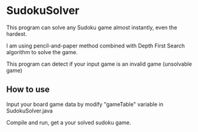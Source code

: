 # SudokuSolver
This program can solve any Sudoku game almost instantly, even the hardest.

I am using pencil-and-paper method combined with Depth First Search algorithm to solve the game.

This program can detect if your input game is an invalid game (unsolvable game)
## How to use
Input your board game data by modify "gameTable" variable in SudokuSolver.java

Compile and run, get a your solved sudoku game.
